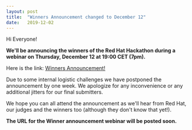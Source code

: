 ```yaml
---
layout: post
title:  "Winners Announcement changed to December 12"
date:   2019-12-02
---
```


Hi Everyone!

**We'll be announcing the winners of the Red Hat Hackathon during a webinar on Thursday, December 12 at 19:00 CET (7pm).**

Here is the link: [Winners Announcement!](https://primetime.bluejeans.com/a2m/live-event/xysysbyr)

Due to some internal logistic challenges we have postponed the announcement by one week. We apologize for any inconvenience or any additional jitters for our final submitters.  

We hope you can all attend the announcement as we'll hear from Red Hat, our judges and the winners too (although they don't know that yet!).

**The URL for the Winner announcement webinar will be posted soon.**